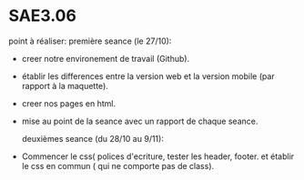# SAE3.06
point à réaliser:
  première seance (le 27/10):
- creer notre environement de travail (Github).
- établir les differences entre la version web et la version mobile (par rapport à la maquette).
- creer nos pages en html.
- mise au point de la seance avec un rapport de chaque seance.

  deuxièmes seance (du 28/10 au 9/11):
- Commencer le css( polices d'ecriture, tester les header, footer. et établir le css en commun ( qui ne comporte pas de class).
